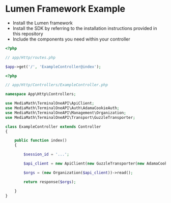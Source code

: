 # Lumen Framework Example

- Install the Lumen framework
- Install the SDK by referring to the installation instructions provided in this repository
- Include the components you need within your controller

```php
<?php

// app/Http/routes.php

$app->get('/', 'ExampleController@index');
```

```php
<?php

// app/Http/Controllers/ExampleController.php

namespace App\Http\Controllers;

use MediaMath\TerminalOneAPI\ApiClient;
use MediaMath\TerminalOneAPI\Auth\AdamaCookieAuth;
use MediaMath\TerminalOneAPI\Management\Organization;
use MediaMath\TerminalOneAPI\Transport\GuzzleTransporter;

class ExampleController extends Controller
{

    public function index()
    {

        $session_id = '...';

        $api_client = new ApiClient(new GuzzleTransporter(new AdamaCookieAuth($session_id)));

        $orgs = (new Organization($api_client))->read();

        return response($orgs);

    }
}
```
